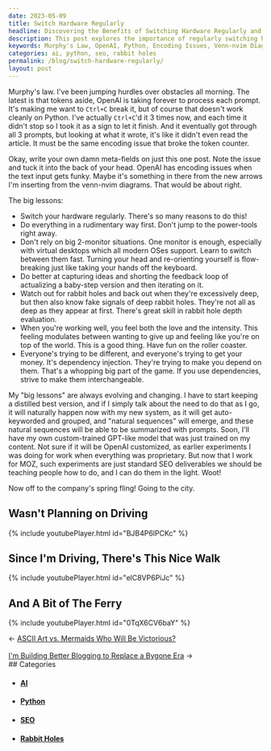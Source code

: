 ```yaml
---
date: 2023-05-09
title: Switch Hardware Regularly
headline: Discovering the Benefits of Switching Hardware Regularly and Exploring the City on a Spring Fling!
description: This post explores the importance of regularly switching hardware, as well as other lessons on working effectively. It also includes videos of a nice walk and a ferry ride as a reward for the hard work.
keywords: Murphy's Law, OpenAI, Python, Encoding Issues, Venn-nvim Diagrams, Switch Hardware Regularly, One Monitor, Virtual Desktops, Feedback Loop, Rabbit Holes, Iterating, Love and Intensity, Roller Coaster, Differentiation, Dependency Injection, Interchangeable, Natural Sequences, GPT-like Model, Custom-trained, SEO, MOZ, Spring Fling, City, Driving, Walk, Ferry
categories: ai, python, seo, rabbit holes
permalink: /blog/switch-hardware-regularly/
layout: post
---
```



Murphy's law. I've been jumping hurdles over obstacles all morning. The latest
is that tokens aside, OpenAI is taking forever to process each prompt. It's
making me want to `Ctrl+C` break it, but of course that doesn't work cleanly on
Python. I've actually `Ctrl+C`'d it 3 times now, and each time it didn't stop
so I took it as a sign to let it finish. And it eventually got through all 3
prompts, but looking at what it wrote, it's like it didn't even read the
article. It must be the same encoding issue that broke the token counter.

Okay, write your own damn meta-fields on just this one post. Note the issue and
tuck it into the back of your head. OpenAI has encoding issues when the text
input gets funky. Maybe it's something in there from the new arrows I'm
inserting from the venn-nvim diagrams. That would be about right.

The big lessons:

- Switch your hardware regularly. There's so many reasons to do this!
- Do everything in a rudimentary way first. Don't jump to the power-tools right
  away.
- Don't rely on big 2-monitor situations. One monitor is enough, especially
  with virtual desktops which all modern OSes support. Learn to switch between
  them fast. Turning your head and re-orienting yourself is flow-breaking
  just like taking your hands off the keyboard.
- Do better at capturing ideas and shorting the feedback loop of actualizing a
  baby-step version and then iterating on it.
- Watch out for rabbit holes and back out when they're excessively deep, but
  then also know fake signals of deep rabbit holes. They're not all as deep as
  they appear at first. There's great skill in rabbit hole depth evaluation.
- When you're working well, you feel both the love and the intensity. This
  feeling modulates between wanting to give up and feeling like you're on top
  of the world. This is a good thing. Have fun on the roller coaster.
- Everyone's trying to be different, and everyone's trying to get your money.
  It's dependency injection. They're trying to make you depend on them. That's
  a whopping big part of the game. If you use dependencies, strive to make them
  interchangeable.

My "big lessons" are always evolving and changing. I have to start keeping a
distilled best version, and if I simply talk about the need to do that as I go,
it will naturally happen now with my new system, as it will get auto-keyworded
and grouped, and "natural sequences" will emerge, and these natural sequences
will be able to be summarized with prompts. Soon, I'll have my own
custom-trained GPT-like model that was just trained on my content. Not sure if
it will be OpenAI customized, as earlier experiments I was doing for work when
everything was proprietary. But now that I work for MOZ, such experiments are
just standard SEO deliverables we should be teaching people how to do, and I
can do them in the light. Woot!

Now off to the company's spring fling! Going to the city.

## Wasn't Planning on Driving

{% include youtubePlayer.html id="BJB4P6lPCKc" %}

## Since I'm Driving, There's This Nice Walk

{% include youtubePlayer.html id="elC8VP6PiJc" %}

## And A Bit of The Ferry

{% include youtubePlayer.html id="0TqX6CV6baY" %}












<div class="arrow-links"><div class="post-nav-prev"><span class="arrow">&larr;&nbsp;</span><a href="/blog/ascii-art-vs-mermaids-who-will-be-victorious/">ASCII Art vs. Mermaids Who Will Be Victorious?</a></div> &nbsp; <div class="post-nav-next"><a href="/blog/i-m-building-better-blogging-to-replace-a-bygone-era/">I'm Building Better Blogging to Replace a Bygone Era</a><span class="arrow">&nbsp;&rarr;</span></div></div>
## Categories

<ul>
<li><h4><a href='/ai/'>AI</a></h4></li>
<li><h4><a href='/python/'>Python</a></h4></li>
<li><h4><a href='/seo/'>SEO</a></h4></li>
<li><h4><a href='/rabbit-holes/'>Rabbit Holes</a></h4></li></ul>